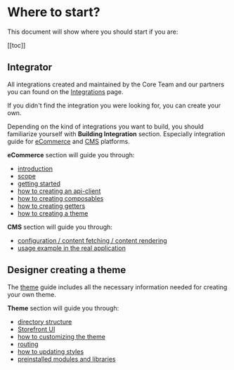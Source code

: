 # Where to start?

This document will show where you should start if you are:

[[toc]]

[comment]: <> (## Developer creating a shop)

## Integrator

All integrations created and maintained by the Core Team and our partners you can found on the [Integrations](../integrations/) page.

If you didn't find the integration you were looking for, you can create your own.

Depending on the kind of integrations you want to build, you should familiarize yourself with **Building Integration** section. Especially integration guide for [eCommerce](../integrate/integration-guide.html) and [CMS](../integrate/cms.html) platforms.

**eCommerce** section will guide you through: 
- [introduction](../integrate/integration-guide.html#introduction)
- [scope](../integrate/integration-guide.html#scope)
- [getting started](../integrate/integration-guide.html#getting-started)
- [how to creating an api-client](../integrate/integration-guide.html#creating-an-api-client)
- [how to creating composables](../integrate/integration-guide.html#creating-composables)
- [how to creating getters](../integrate/integration-guide.html#creating-getters)
- [how to creating a theme](../integrate/integration-guide.html#creating-a-theme)

**CMS** section will guide you through:
- [configuration / content fetching / content rendering](../integrate/cms.html#what-is-needed)
- [usage example in the real application](../integrate/cms.html#usage-example-in-the-real-application)

## Designer creating a theme

The [theme](../guide/theme.html) guide includes all the necessary information needed for creating your own theme.

**Theme** section will guide you through:
- [directory structure](../guide/theme.html#directory-structure)
- [Storefront UI](../guide/theme.html#directory-structure)
- [how to customizing the theme](../guide/theme.html#customizing-the-theme)
- [routing](../guide/theme.html#routing)
- [how to updating styles](../guide/theme.html#updating-styles)
- [preinstalled modules and libraries](../guide/theme.html#preinstalled-modules-and-libraries)
